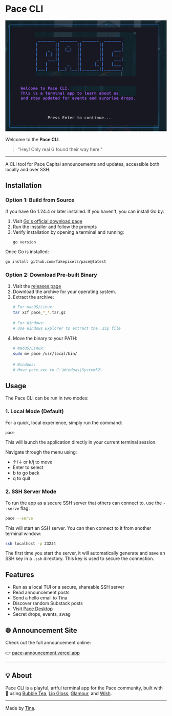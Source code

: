 # Pace CLI

![pace-cli.png](public/pace-cli.png)

Welcome to the **Pace CLI**.

> "Hey! Only real G found their way here."

---

A CLI tool for Pace Capital announcements and updates, accessible both locally and over SSH.

## Installation

### Option 1: Build from Source

If you have Go 1.24.4 or later installed. If you haven't, you can install Go by:

1. Visit [Go's official download page](https://go.dev/dl/)
2. Run the installer and follow the prompts
3. Verify installation by opening a terminal and running:
   ```bash
   go version
   ```

Once Go is installed:

```bash
go install github.com/fakepixels/pace@latest
```

### Option 2: Download Pre-built Binary

1. Visit the [releases page](https://github.com/fakepixels/pace/releases/latest)
2. Download the archive for your operating system.
3. Extract the archive:
   ```bash
   # For macOS/Linux:
   tar xzf pace_*_*.tar.gz
   
   # For Windows:
   # Use Windows Explorer to extract the .zip file
   ```
4. Move the binary to your PATH:
   ```bash
   # macOS/Linux:
   sudo mv pace /usr/local/bin/

   # Windows:
   # Move pace.exe to C:\Windows\System32\
   ```

## Usage

The Pace CLI can be run in two modes:

### 1. Local Mode (Default)

For a quick, local experience, simply run the command:
```bash
pace
```
This will launch the application directly in your current terminal session.

Navigate through the menu using:
- ↑/↓ or k/j to move
- Enter to select
- b to go back
- q to quit

### 2. SSH Server Mode

To run the app as a secure SSH server that others can connect to, use the `--serve` flag:
```bash
pace --serve
```
This will start an SSH server. You can then connect to it from another terminal window:
```bash
ssh localhost -p 23234
```
The first time you start the server, it will automatically generate and save an SSH key in a `.ssh` directory. This key is used to secure the connection.

## Features

- Run as a local TUI or a secure, shareable SSH server
- Read announcement posts
- Send a hello email to Tina
- Discover random Substack posts
- Visit [Pace Desktop](https://desktop.pacecapital.com/)
- Secret drops, events, swag

## 🌐 Announcement Site

Check out the full announcement online:

👉 [pace-announcement.vercel.app](https://pace-announcement.vercel.app/)

---

## 💡 About

Pace CLI is a playful, artful terminal app for the Pace community, built with 💙 using [Bubble Tea](https://github.com/charmbracelet/bubbletea), [Lip Gloss](https://github.com/charmbracelet/lipgloss), [Glamour](https://github.com/charmbracelet/glamour), and [Wish](https://github.com/charmbracelet/wish).

---

Made by [Tina](https://x.com/fkpxls).